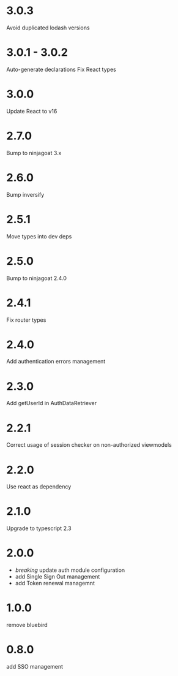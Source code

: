 # 3.0.3

Avoid duplicated lodash versions

# 3.0.1 - 3.0.2

Auto-generate declarations
Fix React types

# 3.0.0

Update React to v16

# 2.7.0

Bump to ninjagoat 3.x

# 2.6.0

Bump inversify

# 2.5.1

Move types into dev deps

# 2.5.0

Bump to ninjagoat 2.4.0

# 2.4.1

Fix router types

# 2.4.0

Add authentication errors management

# 2.3.0

Add getUserId in AuthDataRetriever

# 2.2.1

Correct usage of session checker on non-authorized viewmodels

# 2.2.0

Use react as dependency

# 2.1.0 

Upgrade to typescript 2.3

# 2.0.0

* *breaking* update auth module configuration
* add Single Sign Out management
* add Token renewal managemnt

# 1.0.0

remove bluebird

# 0.8.0

add SSO management
